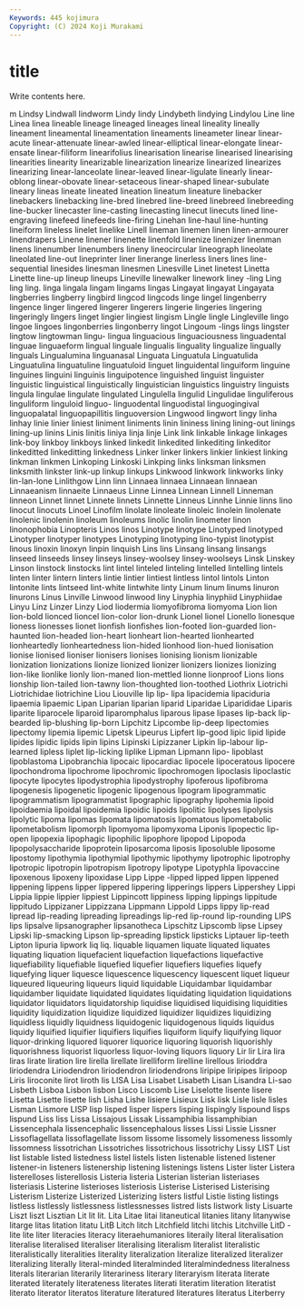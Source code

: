 ```yaml
---
Keywords: 445 kojimura
Copyright: (C) 2024 Koji Murakami
---
```


# title

Write contents here.



m Lindsy Lindwall lindworm Lindy lindy Lindybeth lindying Lindylou
Line line Linea linea lineable lineage lineaged lineages lineal lineality
lineally lineament lineamental lineamentation lineaments lineameter linear linear-acute linear-attenuate linear-awled
linear-elliptical linear-elongate linear-ensate linear-filiform linearifolius linearisation linearise linearised linearising linearities
linearity linearizable linearization linearize linearized linearizes linearizing linear-lanceolate linear-leaved linear-ligulate
linearly linear-oblong linear-obovate linear-setaceous linear-shaped linear-subulate lineary lineas lineate lineated
lineation lineatum lineature linebacker linebackers linebacking line-bred linebred line-breed linebreed
linebreeding line-bucker linecaster line-casting linecasting linecut linecuts lined line-engraving linefeed
linefeeds line-firing Linehan line-haul line-hunting lineiform lineless linelet linelike Linell
lineman linemen linen linen-armourer linendrapers Linene linener linenette linenfold linenize
linenizer linenman linens linenumber linenumbers lineny lineocircular lineograph lineolate lineolated
line-out lineprinter liner linerange linerless liners lines line-sequential linesides linesman
linesmen Linesville Linet linetest Linetta Linette line-up lineup lineups Lineville
linewalker linework liney -ling Ling ling ling. linga lingala lingam
lingams lingas Lingayat lingayat Lingayata lingberries lingberry lingbird lingcod lingcods
linge lingel lingenberry lingence linger lingered lingerer lingerers lingerie lingeries
lingering lingeringly lingers linget lingier lingiest lingism Lingle lingle Lingleville
lingo lingoe lingoes lingonberries lingonberry lingot Lingoum -lings lings lingster
lingtow lingtowman lingu- lingua linguacious linguaciousness linguadental linguae linguaeform lingual
linguale lingualis linguality lingualize lingually linguals Lingualumina linguanasal Linguata Linguatula
Linguatulida Linguatulina linguatuline linguatuloid linguet linguidental linguiform linguine linguines linguini
linguinis linguipotence linguished linguist linguister linguistic linguistical linguistically linguistician linguistics
linguistry linguists lingula lingulae lingulate lingulated Lingulella lingulid Lingulidae linguliferous
linguliform linguloid linguo- linguodental linguodistal linguogingival linguopalatal linguopapillitis linguoversion Lingwood
lingwort lingy linha linhay linie linier liniest liniment liniments linin
lininess lining lining-out linings lining-up linins Linis linitis liniya linja
linje Link link linkable linkage linkages link-boy linkboy linkboys linked
linkedit linkedited linkediting linkeditor linkeditted linkeditting linkedness Linker linker linkers
linkier linkiest linking linkman linkmen Linkoping Linkoski Linkping links linksman
linksmen linksmith linkster link-up linkup linkups Linkwood linkwork linkworks linky
lin-lan-lone Linlithgow Linn linn Linnaea linnaea Linnaean linnaean Linnaeanism linnaeite
Linnaeus Linne Linnea Linnean Linnell Linneman linneon Linnet linnet Linnete
linnets Linnette Linneus Linnhe Linnie linns lino linocut linocuts Linoel
Linofilm linolate linoleate linoleic linolein linolenate linolenic linolenin linoleum linoleums
linolic linolin linometer linon linonophobia Linopteris Linos linos Linotype linotype
Linotyped linotyped Linotyper linotyper linotypes Linotyping linotyping lino-typist linotypist linous
linoxin linoxyn linpin linquish Lins lins Linsang linsang linsangs linseed
linseeds linsey linseys linsey-woolsey linsey-woolseys Linsk Linskey Linson linstock linstocks
lint lintel linteled linteling lintelled lintelling lintels linten linter lintern
linters lintie lintier lintiest lintless lintol lintols Linton lintonite lints
lintseed lint-white lintwhite linty Linum linum linums linuron linurons Linus
Linville Linwood linwood liny Linyphia linyphiid Linyphiidae Linyu Linz Linzer
Linzy Liod liodermia liomyofibroma liomyoma Lion lion lion-bold lionced lioncel
lion-color lion-drunk Lionel lionel Lionello lionesque lioness lionesses lionet lionfish
lionfishes lion-footed lion-guarded lion-haunted lion-headed lion-heart lionheart lion-hearted lionhearted lionheartedly
lionheartedness lion-hided lionhood lion-hued lionisation lionise lionised lioniser lionisers lionises
lionising lionism lionizable lionization lionizations lionize lionized lionizer lionizers lionizes
lionizing lion-like lionlike lionly lion-maned lion-mettled lionne lionproof Lions lions
lionship lion-tailed lion-tawny lion-thoughted lion-toothed Liothrix Liotrichi Liotrichidae liotrichine Liou
Liouville lip lip- lipa lipacidemia lipaciduria lipaemia lipaemic Lipan Liparian
liparian liparid Liparidae Liparididae Liparis liparite liparocele liparoid liparomphalus liparous
lipase lipases lip-back lip-bearded lip-blushing lip-born Lipchitz Lipcombe lip-deep lipectomies
lipectomy lipemia lipemic Lipetsk Lipeurus Lipfert lip-good lipic lipid lipide
lipides lipidic lipids lipin lipins Lipinski Lipizzaner Lipkin lip-labour lip-learned
lipless liplet lip-licking liplike Lipman Lipmann lipo- lipoblast lipoblastoma Lipobranchia
lipocaic lipocardiac lipocele lipoceratous lipocere lipochondroma lipochrome lipochromic lipochromogen lipoclasis
lipoclastic lipocyte lipocytes lipodystrophia lipodystrophy lipoferous lipofibroma lipogenesis lipogenetic lipogenic
lipogenous lipogram lipogrammatic lipogrammatism lipogrammatist lipographic lipography lipohemia lipoid lipoidaemia
lipoidal lipoidemia lipoidic lipoids lipolitic lipolyses lipolysis lipolytic lipoma lipomas
lipomata lipomatosis lipomatous lipometabolic lipometabolism lipomorph lipomyoma lipomyxoma Liponis lipopectic
lip-open lipopexia lipophagic lipophilic lipophore lipopod Lipopoda lipopolysaccharide lipoprotein liposarcoma
liposis liposoluble liposome lipostomy lipothymia lipothymial lipothymic lipothymy lipotrophic lipotrophy
lipotropic lipotropin lipotropism lipotropy lipotype Lipotyphla lipovaccine lipoxenous lipoxeny lipoxidase
Lipp Lippe -lipped lipped lippen lippened lippening lippens lipper lippered
lippering lipperings lippers Lippershey Lippi Lippia lippie lippier lippiest Lippincott
lippiness lipping lippings lippitude lippitudo Lippizaner Lippizzana Lippmann Lippold Lipps
lippy lip-read lipread lip-reading lipreading lipreadings lip-red lip-round lip-rounding LIPS
lips lipsalve lipsanographer lipsanotheca Lipschitz Lipscomb lipse Lipsey Lipski lip-smacking
Lipson lip-spreading lipstick lipsticks Liptauer lip-teeth Lipton lipuria lipwork liq
liq. liquable liquamen liquate liquated liquates liquating liquation liquefacient liquefaction
liquefactions liquefactive liquefiability liquefiable liquefied liquefier liquefiers liquefies liquefy liquefying
liquer liquesce liquescence liquescency liquescent liquet liqueur liqueured liqueuring liqueurs
liquid liquidable Liquidambar liquidambar liquidamber liquidate liquidated liquidates liquidating liquidation
liquidations liquidator liquidators liquidatorship liquidise liquidised liquidising liquidities liquidity liquidization
liquidize liquidized liquidizer liquidizes liquidizing liquidless liquidly liquidness liquidogenic liquidogenous
liquids liquidus liquidy liquified liquifier liquifiers liquifies liquiform liquify liquifying
liquor liquor-drinking liquored liquorer liquorice liquoring liquorish liquorishly liquorishness liquorist
liquorless liquor-loving liquors liquory Lir lir Lira lira liras lirate
liration lire lirella lirellate lirelliform lirelline lirellous lirioddra liriodendra Liriodendron
liriodendron liriodendrons liripipe liripipes liripoop Liris liroconite lirot liroth lis
LISA Lisa Lisabet Lisabeth Lisan Lisandra Li-sao Lisbeth Lisboa Lisbon
lisbon Lisco Liscomb Lise Liselotte lisente lisere Lisetta Lisette lisette
lish Lisha Lishe lisiere Lisieux Lisk lisk Lisle lisle lisles
Lisman Lismore LISP lisp lisped lisper lispers lisping lispingly lispound
lisps lispund Liss liss Lissa Lissajous Lissak Lissamphibia lissamphibian Lissencephala
lissencephalic lissencephalous lisses Lissi Lissie Lissner Lissoflagellata lissoflagellate lissom lissome
lissomely lissomeness lissomly lissomness lissotrichan Lissotriches lissotrichous lissotrichy Lissy LIST
List list listable listed listedness listel listels listen listenable listened
listener listener-in listeners listenership listening listenings listens Lister lister Listera
listerelloses listerellosis Listeria listeria Listerian listerian listeriases listeriasis Listerine listerioses
listeriosis Listerise Listerised Listerising Listerism Listerize Listerized Listerizing listers listful
Listie listing listings listless listlessly listlessness listlessnesses listred lists listwork
listy Lisuarte Liszt liszt Lisztian Lit lit lit. Lita Litae
litai litaneutical litanies litany litanywise litarge litas litation litatu LitB
Litch litch Litchfield litchi litchis Litchville LitD -lite lite liter
literacies literacy literaehumaniores literaily literal literalisation literalise literalised literaliser literalising
literalism literalist literalistic literalistically literalities literality literalization literalize literalized literalizer
literalizing literally literal-minded literalminded literalmindedness literalness literals literarian literarily literariness
literary literaryism literata literate literated literately literateness literates literati literatim
literation literatist literato literator literatos literature literatured literatures literatus Literberry
